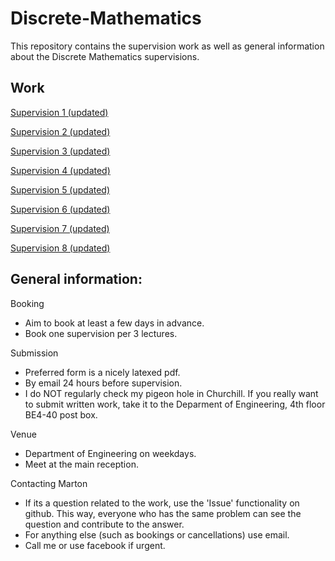 # Discrete-Mathematics

This repository contains the supervision work as well as general information about the Discrete Mathematics supervisions.

## Work

[Supervision 1 (updated)](supervision_1/supervision_1.pdf)

[Supervision 2 (updated)](supervision_2/supervision_2.pdf)

[Supervision 3 (updated)](supervision_3/supervision_3.pdf)

[Supervision 4 (updated)](supervision_4/supervision_4.pdf)

[Supervision 5 (updated)](supervision_5/supervision_5.pdf)

[Supervision 6 (updated)](supervision_6/supervision_6.pdf)

[Supervision 7 (updated)](supervision_7/supervision_7.pdf)

[Supervision 8 (updated)](supervision_8/supervision_8.pdf)

## General information:
Booking
* Aim to book at least a few days in advance.
* Book one supervision per 3 lectures.

Submission
* Preferred form is a nicely latexed pdf.
* By email 24 hours before supervision.
* I do NOT regularly check my pigeon hole in Churchill. If you really want to submit written work, take it to the Deparment of Engineering, 4th floor BE4-40 post box.

Venue
* Department of Engineering on weekdays.
* Meet at the main reception.

Contacting Marton
* If its a question related to the work, use the 'Issue' functionality on github. This way, everyone who has the same problem can see the question and contribute to the answer.
* For anything else (such as bookings or cancellations) use email.
* Call me or use facebook if urgent.
